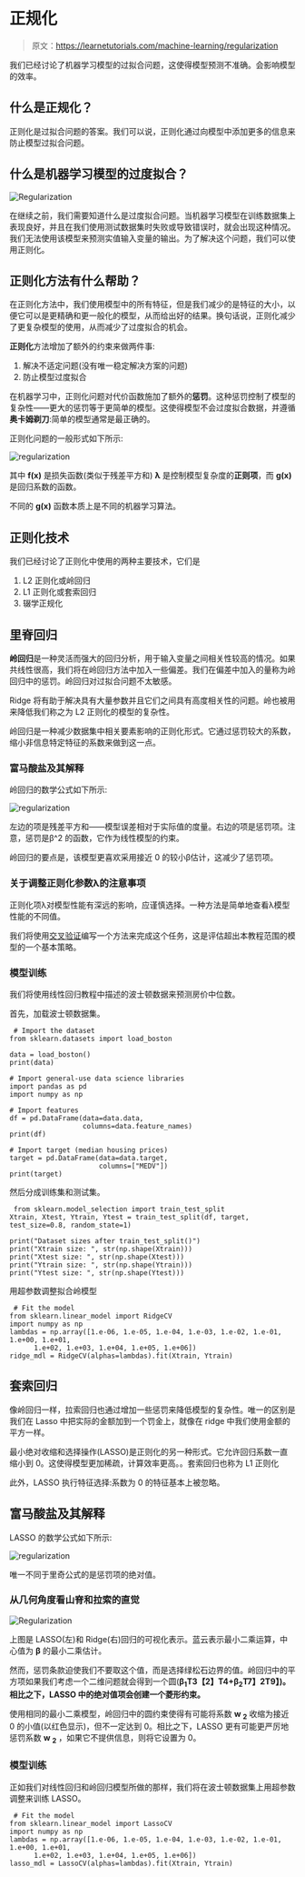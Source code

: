 # 正规化

> 原文：<https://learnetutorials.com/machine-learning/regularization>

我们已经讨论了机器学习模型的过拟合问题，这使得模型预测不准确。会影响模型的效率。

## 什么是正规化？

正则化是过拟合问题的答案。我们可以说，正则化通过向模型中添加更多的信息来防止模型过拟合问题。

## 什么是机器学习模型的过度拟合？

![Regularization ](img/6442bf40a1f816736a819096d1749048.png)

在继续之前，我们需要知道什么是过度拟合问题。当机器学习模型在训练数据集上表现良好，并且在我们使用测试数据集时失败或导致错误时，就会出现这种情况。我们无法使用该模型来预测实值输入变量的输出。为了解决这个问题，我们可以使用正则化。

## 正则化方法有什么帮助？

在正则化方法中，我们使用模型中的所有特征，但是我们减少的是特征的大小，以便它可以是更精确和更一般化的模型，从而给出好的结果。换句话说，正则化减少了更复杂模型的使用，从而减少了过度拟合的机会。

**正则化**方法增加了额外的约束来做两件事:

1.  解决不适定问题(没有唯一稳定解决方案的问题)
2.  防止模型过度拟合

在机器学习中，正则化问题对代价函数施加了额外的**惩罚**。这种惩罚控制了模型的复杂性——更大的惩罚等于更简单的模型。这使得模型不会过度拟合数据，并遵循**奥卡姆剃刀**:简单的模型通常是最正确的。

正则化问题的一般形式如下所示:

![regularization](img/3fef39439aba13327f197c0fb54f2fb4.png)

其中 **f(x)** 是损失函数(类似于残差平方和) **λ** 是控制模型复杂度的**正则项**，而 **g(x)** 是回归系数的函数。

不同的 **g(x)** 函数本质上是不同的机器学习算法。

## 正则化技术

我们已经讨论了正则化中使用的两种主要技术，它们是

1.  L2 正则化或岭回归
2.  L1 正则化或套索回归
3.  辍学正规化

## 里脊回归

**岭回归**是一种灵活而强大的回归分析，用于输入变量之间相关性较高的情况。如果共线性很高，我们将在岭回归方法中加入一些偏差。我们在偏差中加入的量称为岭回归中的惩罚。岭回归对过拟合问题不太敏感。

Ridge 将有助于解决具有大量参数并且它们之间具有高度相关性的问题。岭也被用来降低我们称之为 L2 正则化的模型的复杂性。

岭回归是一种减少数据集中相关要素影响的正则化形式。它通过惩罚较大的系数，缩小非信息特定特征的系数来做到这一点。

### 富马酸盐及其解释

岭回归的数学公式如下所示:

![regularization](img/e913bfcc772abb663d9dc723eccf91ba.png)

左边的项是残差平方和——模型误差相对于实际值的度量。右边的项是惩罚项。注意，惩罚是β^2 的函数，它作为线性模型的约束。

岭回归的要点是，该模型更喜欢采用接近 0 的较小β估计，这减少了惩罚项。

### 关于调整正则化参数λ的注意事项

正则化项λ对模型性能有深远的影响，应谨慎选择。一种方法是简单地查看λ模型性能的不同值。

我们将使用[交叉验证](https://scikit-learn.org/stable/modules/cross_validation.html)编写一个方法来完成这个任务，这是评估超出本教程范围的模型的一个基本策略。

### 模型训练

我们将使用线性回归教程中描述的波士顿数据来预测房价中位数。

首先，加载波士顿数据集。

```
 # Import the dataset
from sklearn.datasets import load_boston

data = load_boston() 
print(data)

# Import general-use data science libraries
import pandas as pd
import numpy as np

# Import features
df = pd.DataFrame(data=data.data, 
                  columns=data.feature_names)
print(df)

# Import target (median housing prices)
target = pd.DataFrame(data=data.target, 
                      columns=["MEDV"])
print(target) 

```

然后分成训练集和测试集。

```
 from sklearn.model_selection import train_test_split
Xtrain, Xtest, Ytrain, Ytest = train_test_split(df, target, test_size=0.8, random_state=1)

print("Dataset sizes after train_test_split()")
print("Xtrain size: ", str(np.shape(Xtrain)))
print("Xtest size: ", str(np.shape(Xtest)))
print("Ytrain size: ", str(np.shape(Ytrain)))
print("Ytest size: ", str(np.shape(Ytest))) 

```

用超参数调整拟合岭模型

```
 # Fit the model
from sklearn.linear_model import RidgeCV
import numpy as np
lambdas = np.array([1.e-06, 1.e-05, 1.e-04, 1.e-03, 1.e-02, 1.e-01, 1.e+00, 1.e+01,
      1.e+02, 1.e+03, 1.e+04, 1.e+05, 1.e+06])
ridge_mdl = RidgeCV(alphas=lambdas).fit(Xtrain, Ytrain) 

```

## 套索回归

像岭回归一样，拉索回归也通过增加一些惩罚来降低模型的复杂性。唯一的区别是我们在 Lasso 中把实际的金额加到一个罚金上，就像在 ridge 中我们使用金额的平方一样。

最小绝对收缩和选择操作(LASSO)是正则化的另一种形式。它允许回归系数一直缩小到 0。这使得模型更加稀疏，计算效率更高。。套索回归也称为 L1 正则化

此外，LASSO 执行特征选择:系数为 0 的特征基本上被忽略。

## 富马酸盐及其解释

LASSO 的数学公式如下所示:

![regularization](img/b882925959acc33e57cd67695bd356df.png)

唯一不同于里奇公式的是惩罚项的绝对值。

### 从几何角度看山脊和拉索的直觉

![Regularization ](img/401c5ee24e6cf9bbac9be9cb5cf2df26.png)

上图是 LASSO(左)和 Ridge(右)回归的可视化表示。蓝云表示最小二乘运算，中心值为 **β** 的最小二乘估计。

然而，惩罚条款迫使我们不要取这个值，而是选择绿松石边界的值。岭回归中的平方项如果我们考虑一个二维问题就会得到一个圆(**β<sub>1</sub>T3【2】T4+β<sub>2</sub>T7】2T9】)。相比之下，LASSO 中的绝对值项会创建一个菱形约束。**

使用相同的最小二乘模型，岭回归中的圆约束使得有可能将系数 **w <sub>2</sub>** 收缩为接近 0 的小值(以红色显示)，但不一定达到 0。相比之下，LASSO 更有可能更严厉地惩罚系数 **w <sub>2</sub>** ，如果它不提供信息，则将它设置为 0。

### 模型训练

正如我们对线性回归和岭回归模型所做的那样，我们将在波士顿数据集上用超参数调整来训练 LASSO。

```
 # Fit the model
from sklearn.linear_model import LassoCV
import numpy as np
lambdas = np.array([1.e-06, 1.e-05, 1.e-04, 1.e-03, 1.e-02, 1.e-01, 1.e+00, 1.e+01,
      1.e+02, 1.e+03, 1.e+04, 1.e+05, 1.e+06])
lasso_mdl = LassoCV(alphas=lambdas).fit(Xtrain, Ytrain) 

```